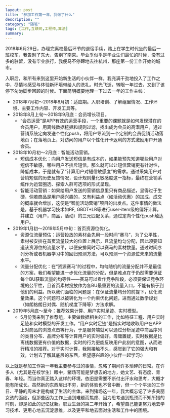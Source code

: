 ```yaml
---
layout: post
title: "参加工作第一年，我做了什么"
description: ""
category: "随笔"
tags: [工作,互联网,工程师,算法]
summary:
---
```


2018年6月29日，办理完离校最后环节的退宿手续，踏上在学生时代坐的最后一班校车，我告别了东大，告别了南京。毕业季似乎是毕业生们最忙的时候，没有过多的驻留，没有毕业旅行，我便马不停蹄地去往杭州，那座第一份工作开始的城市。

入职后，和所有来到这里开始新生活的小伙伴一样，我充满干劲地投入了工作之中，尽情地感受与体验新环境带给人的洗礼。时光飞逝，转眼一年过去，又到了该停下匆匆脚步回顾的时候。下面简明概要地理一下过去一年的工作主线：

- 2018年7月初～2018年8月初：适应期。入职培训、了解组里情况、工作环境、主要工作内容、开发工具等。
- 2018年8月上旬～2018年9月底：会员增长项目。
  - “会员运营”是APP有效的运营手段，一个重要的课题就是如何发现潜在的会员用户。用离线数据挖掘和规则过滤，找出成为会员的高潜用户，通过营销系统定向发送个性化push，将用户导流到一个定制的会员促销活动落地页；在落地页上，对访问的用户以个性化开卡返利的方式激励用户开通会员。
- 2018年10月初～2月底：智能活动营销。
  - 短信成本优化：向用户发送短信是有成本的，如果能预先知道哪些用户对短信不敏感，哪些用户不排斥短信，那么就可以让短信营销更有针对性，降低成本，于是就有了“计算用户对短信敏感度”的需求。通过采集用户对营销短信的历史反馈情况，设计规则量化敏感度这一指标，最终在营销系统作为运营圈选、探索人群可选项的形式呈现。
  - 智能活动营销：如果给用户发送的营销信息里只有商品描述，显得过于生硬，倘若商品是用户感兴趣的，又有利益点（如活动优惠）的加成，成交的概率就会增加，这便是“智能活动营销”项目的出发点。这件事情的做法是，基于机器学习技术如RF, GBDT+LR等进行user-item级的偏好计算，并建立（用户，商品，活动）的三元匹配关系，通过定向个性化push触达用户。
- 2019年1月初～2019年5月中旬：首页资源位优化。
  - 资源位流量预估：运营投放的素材会先用一段时间“赛马”，为了公平性，素材被安排在首页流量较大的位置上展示，且流量均匀分配，因此须要知道该资源位的流量水平，以便安排同时可以赛马的素材数量。通过时间序列分析或者机器学习中的回归预测方法，可以预测一个资源位未来的流量水平。
  - 流量分配优化：在“资源赛马”的过程中，均匀随机的流量分配并不是最佳的方案，我们希望能进一步优化流量的分配，但是难点在于仍然需要保证每个BU获取流量的均等性——赛马可以看作竞争阶段，必须要保证竞争环境的公平性，且首页素材投放作为各BU最重要的流量入口，不能有损于到他们的利益。所以我们面临的问题是：在保证流量均分的前提下，优化流量效果。这个问题可以被转化为一个约束优化问题，进而通过数学规划（如朗格朗日对偶、随机梯度下降等）方法求解。
- 2019年5月底～至今：推荐效果计算、用户实时足迹、实时模型。
  - 5月份我来到了推荐组，主要做数据相关的工作，比如特征工程、用户实时足迹和实时模型的开发工作。“用户实时足迹”是指实时地收取用户在APP上对商品的浏览点击等行为，于是服务端就可以通过分析足迹中商品序列的类目分布、品牌分布等计算用户的实时偏好。毋庸置疑，实时数据是比离线数据更有价值的数据，实时的行为更能反映用户此刻的意图，从而进行精准的推荐。对于实时计算，我刚接触不久，感觉到了它的强大和有效，计划去了解其底层的东西，希望感兴趣的小伙伴一起学习:)

以上就是参加工作第一年我主要参与过的事情，忽略了期间许多琐碎的日常。在许多人（尤其是在校学生）眼中，猪场可能是梦想去的地方，她文艺、有态度、青春、年轻。而当你真正踏入这样的环境，依旧是需要不断付出汗水和思考，大概才能有所成长。虽然新的东西层出不穷，新的体验也不曾中断，但一个个平淡的工作日、平静的周末才是构成了生活的主体。来到猪场这一年，我大概忘记了许多美丽女孩的面庞，但那些因为工作上遇到难题而焦虑、因为思考遇到瓶颈而不知所措的时刻，却是如此的记忆犹新。职业生涯的第二年开始了，希望自己能更努力地去学习技术、更用心地去沉淀思维，以及更平和地去面对生活和工作中的困境。

